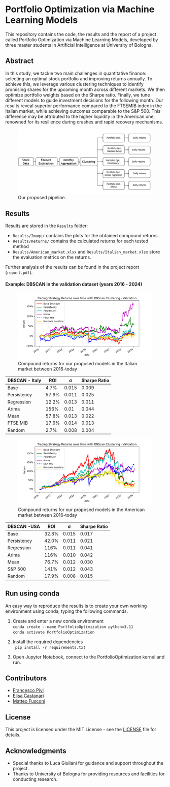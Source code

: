 # Portfolio Optimization via Machine Learning Models

This repository contains the code, the results and the report of a project called Portfolio Optimization via Machine Learning Models, developed by three master students in Artificial Intelligence at University of Bologna.

## Abstract

In this study, we tackle two main challenges in quantitative finance: selecting an optimal stock portfolio and improving returns annually. To achieve this, we leverage various clustering techniques to identify promising shares for the upcoming month across different markets. We then optimize portfolio weights based on the Sharpe ratio. Finally, we tune different models to guide investment decisions for the following month. Our results reveal superior performance compared to the FTSEMIB index in the Italian market, while achieving outcomes comparable to the S&P 500. This difference may be attributed to the higher liquidity in the American one, renowned for its resilience during crashes and rapid recovery mechanisms.

<figure>
  <img src="Images/System_description.png" alt="System_description">
  <figcaption>Our proposed pipeline.</figcaption>
</figure>


## Results
Results are stored in the `Results` folder:
- `Results/Image/` contains the plots for the obtained compound returns
- `Results/Returns/` contains the calculated returns for each tested method
- `Results/American_market.xlsx` and `Results/Italian_market.xlsx` store the evaluation metrics on the returns.

Further analysis of the results can be found in the project report (`report.pdf`).<br>

#### Example: DBSCAN in the validation dataset (years 2016 - 2024)

<figure>
  <img src="Results\Images\IT_dbscan_val.png" alt="System_description">
  <figcaption>Compound returns for our proposed models in the Italian market between 2016-today</figcaption>
</figure>

<center>

| DBSCAN - Italy        | ROI   | σ     | Sharpe Ratio |
|--------------|-------|-------|--------------|
| Base         | 4.7%  | 0.015 | 0.009        |
| Persistency  | 57.9% | 0.011 | 0.025        |
| Regression   | 12.2% | 0.013 | 0.011        |
| Arima        | 156%  | 0.01  | 0.044        |
| Mean         | 57.8% | 0.013 | 0.022        |
| FTSE MIB     | 17.9% | 0.014 | 0.013        |
| Random       | 2.7%  | 0.008 | 0.004        |

</center>


<figure>
  <img src="Results\Images\US_dbscan_val.png" alt="System_description">
  <figcaption>Compound returns for our proposed models in the American market between 2016-today</figcaption>
</figure>

<center>

| DBSCAN -USA          | ROI   | σ     | Sharpe Ratio |
|--------------|-------|-------|--------------|
| Base         | 32.8% | 0.015 | 0.017        |
| Persistency  | 42.0% | 0.011 | 0.021        |
| Regression   | 116%  | 0.011 | 0.041        |
| Arima        | 116%  | 0.010 | 0.042        |
| Mean         | 76.7% | 0.012 | 0.030        |
| S&P 500      | 141%  | 0.012 | 0.043        |
| Random       | 17.9% | 0.008 | 0.015        |

</center>


## Run using conda
An easy way to reproduce the results is to create your own working environment using conda, typing the following commands.

1. Create and enter a new conda environment<br>
``` conda create --name PortfolioOptimization python=3.11 ``` <br>
``` conda activate PortfolioOptimization ``` 

2. Install the required dependencies<br>
``` pip install -r requirements.txt```

3. Open Jupyter Notebook, connect to the PortfolioOptimization kernel and run.

<!-- ## Key Features

- Implementation of clustering techniques (DBSCAN, K-means) for stock selection.
- Portfolio optimization based on the Sharpe ratio
- Regression and ARIMA models for trend prediction and decision-making.
- Evaluation and comparison of results in the Italian and American markets. -->




<!-- ## Folder Structure

- `Dataset`: Contains the utility functions and the metrics used to build our costum dataset
- `Optimization`: Contains the clustering techniques used and the portoflio optimization done over the sharpe ratio.
- `Evaluation`: Contains the evaluation metrics and the plots.
- `Report`: Project paper. 
- `Italian_market`: Notebooks specific to the Italian market.
- `American_market`: Notebooks specific to the American market.
- `Images`: Images used in documentation and visualizations.
 -->

## Contributors

- [Francesco Pivi](https://github.com/your-username)
- [Elisa Castanari](https://github.com/teammate1)
- [Matteo Fusconi](https://github.com/teammate2)

## License

This project is licensed under the MIT License - see the [LICENSE](LICENSE) file for details.

## Acknowledgments

- Special thanks to Luca Giuliani for guidance and support throughout the project.
- Thanks to University of Bologna for providing resources and facilities for conducting research.


